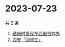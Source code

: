 # 2023-07-23

共 2 条

<!-- BEGIN -->
<!-- 最后更新时间 Sun Jul 23 2023 05:09:42 GMT+0800 (China Standard Time) -->

1. [结账时发现东西很贵咋办](https://www.zhihu.com/search?q=结账时发现东西很贵咋办)
1. [西安「回流生」](https://www.zhihu.com/search?q=西安「回流生」)

<!-- END -->
